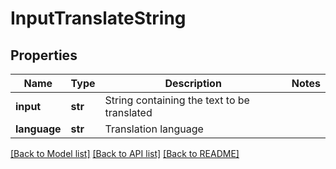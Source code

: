 # InputTranslateString

## Properties
Name | Type | Description | Notes
------------ | ------------- | ------------- | -------------
**input** | **str** | String containing the text to be translated | 
**language** | **str** | Translation language | 

[[Back to Model list]](../README.md#documentation-for-models) [[Back to API list]](../README.md#documentation-for-api-endpoints) [[Back to README]](../README.md)


